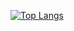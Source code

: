 [![Top Langs](https://github-readme-stats.vercel.app/api/top-langs/?username=i1lness)](https://github.com/i1lness/github-readme-stats)
